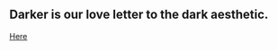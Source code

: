 <h2> Darker is our love letter to the dark aesthetic. </h2>

<a href="https://glowing-toffee-430673.netlify.app/">Here</a>
